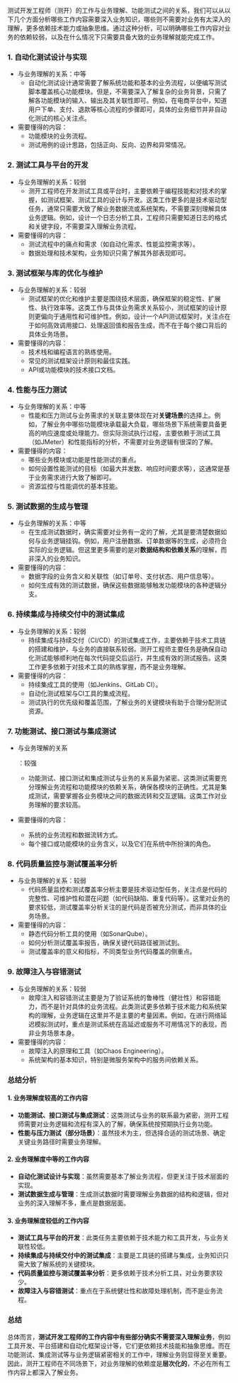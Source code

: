 测试开发工程师（测开）的工作与业务理解、功能测试之间的关系，我们可以从以下几个方面分析哪些工作内容需要深入业务知识，哪些则不需要对业务有太深入的理解，更多依赖技术能力或抽象思维。通过这种分析，可以明确哪些工作内容对业务的依赖较弱，以及在什么情况下只需要具备大致的业务理解就能完成工作。

### 1. **自动化测试设计与实现**

- 与业务理解的关系：中等
  - 自动化测试设计通常需要了解系统功能和基本的业务流程，以便编写测试脚本覆盖核心功能模块。但是，不需要深入了解复杂的业务背景，只需了解各功能模块的输入、输出及其关联性即可。例如，在电商平台中，知道用户下单、支付、退款等核心流程的步骤即可，具体的业务细节并非自动化测试的核心关注点。
- 需要懂得的内容：
  - 功能模块的业务流程。
  - 测试用例的设计思路，包括正向、反向、边界和异常情况。

### 2. **测试工具与平台的开发**

- 与业务理解的关系：较弱
  - 测开工程师在开发测试工具或平台时，主要依赖于编程技能和对技术的掌握，如测试框架、测试工具的设计与开发。这类工作更多的是技术驱动型任务，通常只需要大致了解业务数据流或系统架构，不需要深刻理解具体业务逻辑。例如，设计一个日志分析工具，工程师只需要知道日志的格式和关键字段，不需要深入理解业务流程。
- 需要懂得的内容：
  - 测试流程中的痛点和需求（如自动化需求、性能监控需求等）。
  - 数据处理和技术架构，业务知识只需了解其外部表现即可。

### 3. **测试框架与库的优化与维护**

- 与业务理解的关系：较弱
  - 测试框架的优化和维护主要是围绕技术层面，确保框架的稳定性、扩展性、执行效率等。这类工作与具体业务需求关系较小，测试框架的设计原则更偏向于通用性和可维护性。例如，设计一个API测试框架时，关注点在于如何高效调用接口、处理返回值和报告生成，而不在于每个接口背后的具体业务场景。
- 需要懂得的内容：
  - 技术栈和编程语言的熟练使用。
  - 常见的测试框架设计原则和最佳实践。
  - API或功能模块的技术接口文档。

### 4. **性能与压力测试**

- 与业务理解的关系：中等
  - 性能和压力测试与业务需求的关联主要体现在对**关键场景**的选择上。例如，了解业务中哪些功能模块承载最大负载，哪些场景下系统需要具备更高的响应速度或处理能力。但实际测试执行过程，主要依赖于测试工具（如JMeter）和性能指标的分析，不需要对业务逻辑有很深的了解。
- 需要懂得的内容：
  - 哪些业务模块或功能是性能测试的重点。
  - 如何设置性能测试的目标（如最大并发数、响应时间要求等），这通常是基于业务需求进行大致了解即可。
  - 资源监控与性能调优的基本技能。

### 5. **测试数据的生成与管理**

- 与业务理解的关系：中等
  - 在生成测试数据时，确实需要对业务有一定的了解，尤其是要清楚数据如何与业务逻辑挂钩。例如，用户注册数据、订单数据等的生成，必须符合实际的业务逻辑。但这里更多需要的是对**数据结构和依赖关系**的理解，而非深入的业务知识。
- 需要懂得的内容：
  - 数据字段的业务含义和关联性（如订单号、支付状态、用户信息等）。
  - 如何生成有效的测试数据，确保这些数据能够触发功能模块的各种逻辑分支。

### 6. **持续集成与持续交付中的测试集成**

- 与业务理解的关系：较弱
  - 持续集成与持续交付（CI/CD）的测试集成工作，主要依赖于技术工具链的搭建和维护，与业务的直接联系较弱。测开工程师主要任务是确保自动化测试能够顺利地在每次代码提交后运行，并生成有效的测试报告。这类工作更多依赖于对技术工具的熟练掌握，而不是业务理解。
- 需要懂得的内容：
  - 持续集成工具的使用（如Jenkins、GitLab CI）。
  - 自动化测试框架与CI工具的集成流程。
  - 测试执行的优先级和覆盖范围，了解业务的关键模块有助于合理分配测试资源。

### 7. **功能测试、接口测试与集成测试**

- 与业务理解的关系

  ：较强

  - 功能测试、接口测试和集成测试与业务的关系最为紧密。这类测试需要充分理解业务流程和功能模块的依赖关系，确保各模块的正确性。尤其是集成测试，需要掌握各业务模块之间的数据流转和交互逻辑。这类工作对业务理解的要求较高。

- 需要懂得的内容：

  - 系统的业务流程和数据流转方式。
  - 每个接口或功能模块的业务含义，以及它们在系统中所扮演的角色。

### 8. **代码质量监控与测试覆盖率分析**

- 与业务理解的关系：较弱
  - 代码质量监控和测试覆盖率分析主要是技术驱动型任务，关注点是代码的完整性、可维护性和潜在问题（如代码缺陷、重复代码等）。这里对业务的要求较低，测试覆盖率分析关注的是代码是否被充分测试，而非具体的业务场景。
- 需要懂得的内容：
  - 静态代码分析工具的使用（如SonarQube）。
  - 如何分析测试覆盖率报告，确保关键代码路径被测试到。
  - 测试覆盖率的意义和指标，不同类型业务代码覆盖的侧重点。

### 9. **故障注入与容错测试**

- 与业务理解的关系：较弱
  - 故障注入和容错测试主要是为了验证系统的鲁棒性（健壮性）和容错能力，而不是针对具体的业务流程。此类测试更多依赖于技术能力和系统架构的理解，业务逻辑在这里并不是主要的考量因素。例如，在进行网络延迟模拟测试时，重点是测试系统在高延迟或服务不可用情况下的表现，而非业务场景本身。
- 需要懂得的内容：
  - 故障注入的原理和工具（如Chaos Engineering）。
  - 系统架构的基本知识，特别是微服务架构中的服务间依赖关系。

### 总结分析

#### 1. **业务理解度较高的工作内容**

- **功能测试、接口测试与集成测试**：这类测试与业务的联系最为紧密，测开工程师需要对业务逻辑和流程有深入的了解，确保系统按预期执行业务功能。
- **性能与压力测试（部分场景）**：虽然技术为主，但选择合适的测试场景、确定关键业务路径时需要业务理解。

#### 2. **业务理解度中等的工作内容**

- **自动化测试设计与实现**：虽然需要基本了解业务流程，但更关注于技术层面的实现。
- **测试数据生成与管理**：生成测试数据时需要理解业务数据的结构和逻辑，但对业务的深入理解不多，重点是数据层面。

#### 3. **业务理解度较低的工作内容**

- **测试工具与平台的开发**：此类任务主要依赖于技术能力和工具开发，与业务关联性较低。
- **持续集成与持续交付中的测试集成**：主要是工具链的搭建与集成，业务知识只需大致了解系统的关键模块。
- **代码质量监控与测试覆盖率分析**：更多依赖于技术分析工具，对业务要求较少。
- **故障注入与容错测试**：重点在于系统健壮性和故障处理机制，而不是业务流程。

### 总结

总体而言，**测试开发工程师的工作内容中有些部分确实不需要深入理解业务**，例如工具开发、平台搭建和自动化框架设计等，它们更依赖技术技能和抽象思维。而在功能测试、集成测试等与业务逻辑紧密相关的工作中，理解业务则显得至关重要。因此，测开工程师在不同场景下，对业务理解的依赖度是**层次化的**，不必在所有工作内容上都深入了解业务。